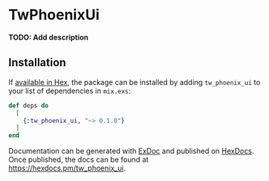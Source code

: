 # TwPhoenixUi

**TODO: Add description**

## Installation

If [available in Hex](https://hex.pm/docs/publish), the package can be installed
by adding `tw_phoenix_ui` to your list of dependencies in `mix.exs`:

```elixir
def deps do
  [
    {:tw_phoenix_ui, "~> 0.1.0"}
  ]
end
```

Documentation can be generated with [ExDoc](https://github.com/elixir-lang/ex_doc)
and published on [HexDocs](https://hexdocs.pm). Once published, the docs can
be found at <https://hexdocs.pm/tw_phoenix_ui>.

